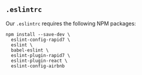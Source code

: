 ## `.eslintrc`

Our `.eslintrc` requires the following NPM packages:

```
npm install --save-dev \
  eslint-config-rapid7 \
  eslint \
  babel-eslint \
  eslint-plugin-rapid7 \
  eslint-plugin-react \
  eslint-config-airbnb
```
